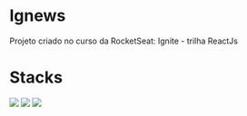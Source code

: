# Ignews
Projeto criado no curso da RocketSeat: 
Ignite - trilha ReactJs

# Stacks

<img src="https://img.shields.io/badge/React-20232A?style=for-the-badge&logo=react&logoColor=61DAFB" /> 
<img src=https://img.shields.io/badge/TypeScript-007ACC?style=for-the-badge&logo=typescript&logoColor=white/> 
<img src="https://img.shields.io/badge/next.js-000000?style=for-the-badge&logo=nextdotjs&logoColor=white" />



